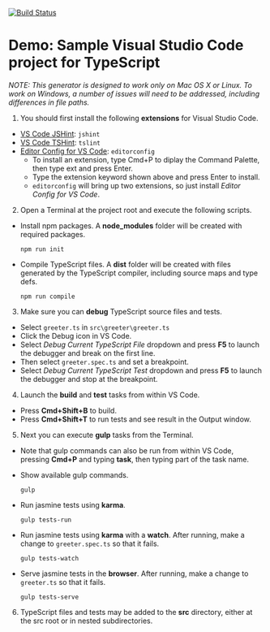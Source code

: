 [![Build Status](https://travis-ci.org/tonysneed/Demo.VSCode.TypeScript.svg?branch=master)](https://travis-ci.org/tonysneed/Demo.VSCode.TypeScript)
# Demo: Sample Visual Studio Code project for TypeScript

*NOTE: This generator is designed to work only on Mac OS X or Linux. 
To work on Windows, a number of issues will need to be addressed, 
including differences in file paths.*

1. You should first install the following **extensions** for Visual Studio Code.
  - [VS Code JSHint](https://marketplace.visualstudio.com/items?itemName=dbaeumer.jshint): ```jshint```
  - [VS Code TSHint](https://marketplace.visualstudio.com/items?itemName=eg2.tslint): ```tslint```
  - [Editor Config for VS Code](https://marketplace.visualstudio.com/items?itemName=chrisdias.vscodeEditorConfig): ```editorconfig```
    + To install an extension, type Cmd+P to diplay the Command Palette, then type ext and press Enter.
    + Type the extension keyword shown above and press Enter to install.
    + ```editorconfig``` will bring up two extensions, so just install *Editor Config for VS Code*.

2. Open a Terminal at the project root and execute the following scripts.

  - Install npm packages. A **node_modules** folder will be created with 
    required packages.

    ```
    npm run init
    ```
    
  - Compile TypeScript files. A **dist** folder will be created with files
    generated by the TypeScript compiler, including source maps and type defs.
  
    ```
    npm run compile
    ```

3. Make sure you can **debug** TypeScript source files and tests.

  - Select `greeter.ts` in `src\greeter\greeter.ts`
  - Click the Debug icon in VS Code.
  - Select *Debug Current TypeScript File* dropdown and press **F5** to launch
    the debugger and break on the first line.
  - Then select `greeter.spec.ts` and set a breakpoint.
  - Select *Debug Current TypeScript Test* dropdown and press **F5** to launch
    the debugger and stop at the breakpoint.
    
4. Launch the **build** and **test** tasks from within VS Code.

  - Press **Cmd+Shift+B** to build.
  - Press **Cmd+Shift+T** to run tests and see result in the Output window.

5. Next you can execute **gulp** tasks from the Terminal.

  - Note that gulp commands can also be run from within VS Code, pressing
    **Cmd+P** and typing **task**, then typing part of the task name.

  - Show available gulp commands.
  
    ```
    gulp
    ```

  - Run jasmine tests using **karma**.
  
    ```
    gulp tests-run
    ```

  - Run jasmine tests using **karma** with a **watch**.
    After running, make a change to `greeter.spec.ts` so that it fails.
  
    ```
    gulp tests-watch
    ```

  - Serve jasmine tests in the **browser**.
    After running, make a change to `greeter.ts` so that it fails.
  
    ```
    gulp tests-serve
    ```

6. TypeScript files and tests may be added to the **src** directory, 
   either at the src root or in nested subdirectories.
   
